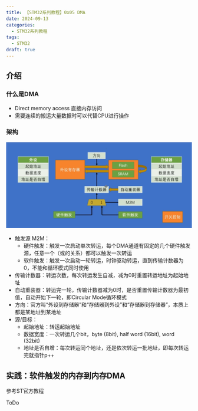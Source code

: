 ```yaml
---
title: 【STM32系列教程】0x05 DMA
date: 2024-09-13
categories:
  - STM32系列教程
tags:
  - STM32
draft: true
---
```

## 介绍

### 什么是DMA

- Direct memory access 直接内存访问
- 需要连续的搬运大量数据时可以代替CPU进行操作

### 架构

<img src="image-20230807081914866.png" alt="image-20230807081914866" style="zoom:50%;" /> 

- 触发源 M2M：
  - 硬件触发：触发一次启动单次转运，每个DMA通道有固定的几个硬件触发源，任意一个（或的关系）都可以触发一次转运
  - 软件触发：触发一次启动一轮转运，时钟驱动转运，直到传输计数器为0，不能和循环模式同时使用
- 传输计数器：转运次数，每次转运发生自减，减为0时重置转运地址为起始地址
- 自动重装器：转运完一轮，传输计数器减为0时，是否重置传输计数器为最初值，自动开始下一轮，即Circular Mode循环模式
- 方向：官方叫“外设到存储器”和“存储器到外设”和“存储器到存储器”，本质上都是某地址到某地址
- 源/目标：
  - 起始地址：转运起始地址
  - 数据宽度：一次转运几个bit，byte (8bit), half word (16bit), word (32bit)
  - 地址是否自增：每次转运同个地址，还是依次转运一批地址，即每次转运完就指针p++

## 实践：软件触发的内存到内存DMA

参考ST官方教程

ToDo
